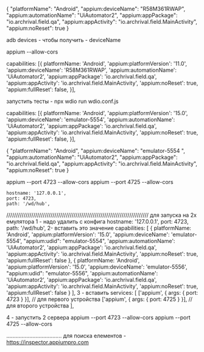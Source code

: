 {
  "platformName": "Android",
  "appium:deviceName": "R58M361RWAP",
  "appium:automationName": "UiAutomator2",
  "appium:appPackage": "io.archrival.field.qa",
  "appium:appActivity": "io.archrival.field.MainActivity",
  "appium:noReset": true
}

adb devices - чтобы получить - deviceName

appium --allow-cors

 capabilities: [{
        platformName: 'Android',
        'appium:platformVersion': '11.0',
        'appium:deviceName': 'R58M361RWAP',
        'appium:automationName': 'UiAutomator2',
        'appium:appPackage': 'io.archrival.field.qa',
        'appium:appActivity': 'io.archrival.field.MainActivity',
        'appium:noReset': true,
        'appium:fullReset': false,
    }],

запустить тесты - npx wdio run wdio.conf.js
    

 capabilities: [{
        platformName: 'Android',
        'appium:platformVersion': '15.0',
        'appium:deviceName': 'emulator-5554',
        'appium:automationName': 'UiAutomator2',
        'appium:appPackage': 'io.archrival.field.qa',
        'appium:appActivity': 'io.archrival.field.MainActivity',
        'appium:noReset': true,
        'appium:fullReset': false,
    }],

{
  "platformName": "Android",
  "appium:deviceName": "emulator-5554 ",
  "appium:automationName": "UiAutomator2",
  "appium:appPackage": "io.archrival.field.qa",
  "appium:appActivity": "io.archrival.field.MainActivity",
  "appium:noReset": true
}


appium --port 4723 --allow-cors
appium --port 4725 --allow-cors


    hostname: '127.0.0.1',
    port: 4723,
    path: '/wd/hub',

//////////////////////////////////////////////////////////////////////////
для запуска на 2х емулятора
1 - надо удалить с конфига 
  hostname: '127.0.0.1',
    port: 4723,
    path: '/wd/hub',
2- вставить это значение 
capabilities: [
        {
            platformName: 'Android',
            'appium:platformVersion': '15.0',
            'appium:deviceName': 'emulator-5554',
            "appium:udid": "emulator-5554",
            'appium:automationName': 'UiAutomator2',
            'appium:appPackage': 'io.archrival.field.qa',
            'appium:appActivity': 'io.archrival.field.MainActivity',
            'appium:noReset': true,
            'appium:fullReset': false
        },
        {
            platformName: 'Android',
            'appium:platformVersion': '15.0',
            'appium:deviceName': 'emulator-5556',
            "appium:udid": "emulator-5556",
            'appium:automationName': 'UiAutomator2',
            'appium:appPackage': 'io.archrival.field.qa',
            'appium:appActivity': 'io.archrival.field.MainActivity',
            'appium:noReset': true,
            'appium:fullReset': false
        }
    ],
3 - вставить 
 services: [
        ['appium', { args: { port: 4723 } }], // для первого устройства
        ['appium', { args: { port: 4725 } }], // для второго устройства
],

4 - запустить 2 сервера 
appium --port 4723 --allow-cors
appium --port 4725 --allow-cors

....................................
для поиска елементов - https://inspector.appiumpro.com